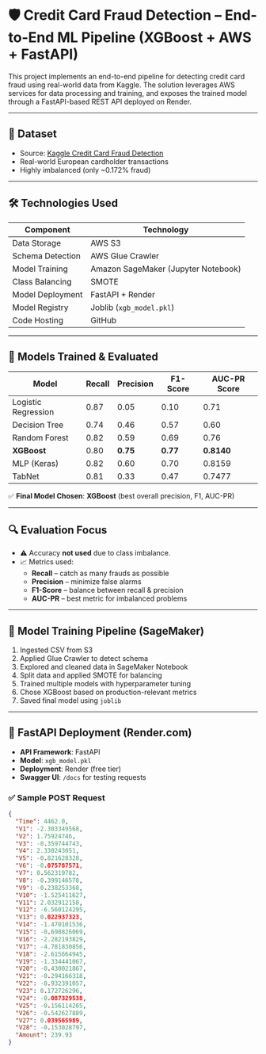 # 🛡️ Credit Card Fraud Detection – End-to-End ML Pipeline (XGBoost + AWS + FastAPI)

This project implements an end-to-end pipeline for detecting credit card fraud using real-world data from Kaggle. The solution leverages AWS services for data processing and training, and exposes the trained model through a FastAPI-based REST API deployed on Render.

---

## 📂 Dataset

- Source: [Kaggle Credit Card Fraud Detection](https://www.kaggle.com/mlg-ulb/creditcardfraud)
- Real-world European cardholder transactions
- Highly imbalanced (only ~0.172% fraud)

---

## 🛠️ Technologies Used

| Component        | Technology                         |
|------------------|-------------------------------------|
| Data Storage     | AWS S3                              |
| Schema Detection | AWS Glue Crawler                    |
| Model Training   | Amazon SageMaker (Jupyter Notebook) |
| Class Balancing  | SMOTE                               |
| Model Deployment | FastAPI + Render                    |
| Model Registry   | Joblib (`xgb_model.pkl`)            |
| Code Hosting     | GitHub                              |

---

## 🧪 Models Trained & Evaluated

| Model               | Recall | Precision | F1-Score | AUC-PR Score |
|---------------------|--------|-----------|----------|--------------|
| Logistic Regression | 0.87   | 0.05      | 0.10     | 0.71         |
| Decision Tree       | 0.74   | 0.46      | 0.57     | 0.60         |
| Random Forest       | 0.82   | 0.59      | 0.69     | 0.76         |
| **XGBoost**         | 0.80   | **0.75**  | **0.77** | **0.8140**     |
| MLP (Keras)         | 0.82   | 0.60      | 0.70     | 0.8159       |
| TabNet              | 0.81   | 0.33      | 0.47     | 0.7477       |

✅ **Final Model Chosen**: **XGBoost** (best overall precision, F1, AUC-PR)

---

## 🔍 Evaluation Focus

- ⚠️ Accuracy **not used** due to class imbalance.
- 📈 Metrics used:
  - **Recall** – catch as many frauds as possible
  - **Precision** – minimize false alarms
  - **F1-Score** – balance between recall & precision
  - **AUC-PR** – best metric for imbalanced problems

---

## 🧩 Model Training Pipeline (SageMaker)

1. Ingested CSV from S3
2. Applied Glue Crawler to detect schema
3. Explored and cleaned data in SageMaker Notebook
4. Split data and applied SMOTE for balancing
5. Trained multiple models with hyperparameter tuning
6. Chose XGBoost based on production-relevant metrics
7. Saved final model using `joblib`

---

## 🚀 FastAPI Deployment (Render.com)

- **API Framework**: FastAPI
- **Model**: `xgb_model.pkl`
- **Deployment**: Render (free tier)
- **Swagger UI**: `/docs` for testing requests

### ✅ Sample POST Request

```json
{
  "Time": 4462.0,
  "V1": -2.303349568,
  "V2": 1.75924746,
  "V3": -0.359744743,
  "V4": 2.330243051,
  "V5": -0.821628328,
  "V6": -0.075787571,
  "V7": 0.562319782,
  "V8": -0.399146578,
  "V9": -0.238253368,
  "V10": -1.525411627,
  "V11": 2.032912158,
  "V12": -6.560124295,
  "V13": 0.022937323,
  "V14": -1.470101536,
  "V15": -0.698826069,
  "V16": -2.282193829,
  "V17": -4.781830856,
  "V18": -2.615664945,
  "V19": -1.334441067,
  "V20": -0.430021867,
  "V21": -0.294166318,
  "V22": -0.932391057,
  "V23": 0.172726296,
  "V24": -0.087329538,
  "V25": -0.156114265,
  "V26": -0.542627889,
  "V27": 0.039565989,
  "V28": -0.153028797,
  "Amount": 239.93
}
